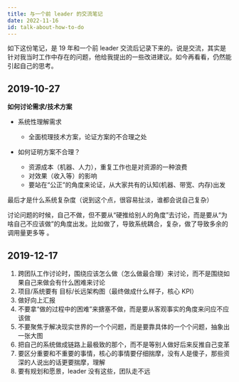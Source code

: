```yaml
---
title: 与一个前 leader 的交流笔记
date: 2022-11-16
id: talk-about-how-to-do
---
```


如下这份笔记，是 19 年和一个前 leader 交流后记录下来的。说是交流，其实是针对我当时工作中存在的问题，他给我提出的一些改进建议。如今再看看，仍然能引起自己的思考。

## 2019-10-27

**如何讨论需求/技术方案**

- 系统性理解需求
    - 全面梳理技术方案，论证方案的不合理之处

- 如何证明方案不合理？
    - 资源成本（机器、人力），重复工作也是对资源的一种浪费
    - 对效果（收入等）的影响
    - 要站在“公正”的角度来论证，从大家共有的认知(机器、带宽、内存)出发

最后才是什么系统复杂度（说到这个点，很容易扯淡，谁都会说自己复杂）

讨论问题的时候，自己不做，但不要从“硬推给别人的角度”去讨论，而是要从“为啥自己不应该做”的角度出发。比如做了，导致系统耦合，复杂，做了导致多余的调用量更多等 。

## 2019-12-17

1.  跨团队工作讨论时，围绕应该怎么做（怎么做最合理）来讨论，而不是围绕如果自己来做会有什么困难来讨论
2. 项目/系统要有 目标/长远架构图（最终做成什么样子，核心 KPI）
3. 做好向上汇报
4. 不要拿“做的过程中的困难”来搪塞不做，而是要从客观事实的角度来问应不应该做
5. 不要聚焦于解决现实世界的一个个问题，而是要靠具体的一个个问题，抽象出一张大图
6. 把自己的系统做成链路上最极致的那个，而不是等别人做好后来反推自己变革
7. 要区分重要和不重要的事情，核心的事情要仔细揣摩，没有人是傻子，那些资深的人说出的话更要揣摩，理解
8. 要有规划和愿景，leader 没有这些，团队走不远